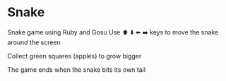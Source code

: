 # Snake
Snake game using Ruby and Gosu
Use ⬆️ ⬇️ ⬅️ ➡️ keys to move the snake around the screen

Collect green squares (apples) to grow bigger

The game ends when the snake bits its own tail

